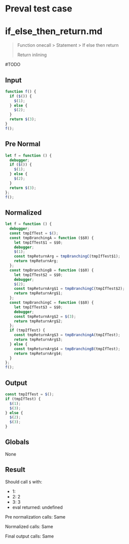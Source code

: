 # Preval test case

# if_else_then_return.md

> Function onecall > Statement > If else then return
>
> Return inlining

#TODO

## Input

`````js filename=intro
function f() {
  if ($()) {
    $(1);
  } else {
    $(2);
  }
  return $(3);
}
f();
`````

## Pre Normal

`````js filename=intro
let f = function () {
  debugger;
  if ($()) {
    $(1);
  } else {
    $(2);
  }
  return $(3);
};
f();
`````

## Normalized

`````js filename=intro
let f = function () {
  debugger;
  const tmpIfTest = $();
  const tmpBranchingA = function ($$0) {
    let tmpIfTest$1 = $$0;
    debugger;
    $(1);
    const tmpReturnArg = tmpBranchingC(tmpIfTest$1);
    return tmpReturnArg;
  };
  const tmpBranchingB = function ($$0) {
    let tmpIfTest$2 = $$0;
    debugger;
    $(2);
    const tmpReturnArg$1 = tmpBranchingC(tmpIfTest$2);
    return tmpReturnArg$1;
  };
  const tmpBranchingC = function ($$0) {
    let tmpIfTest$3 = $$0;
    debugger;
    const tmpReturnArg$2 = $(3);
    return tmpReturnArg$2;
  };
  if (tmpIfTest) {
    const tmpReturnArg$3 = tmpBranchingA(tmpIfTest);
    return tmpReturnArg$3;
  } else {
    const tmpReturnArg$4 = tmpBranchingB(tmpIfTest);
    return tmpReturnArg$4;
  }
};
f();
`````

## Output

`````js filename=intro
const tmpIfTest = $();
if (tmpIfTest) {
  $(1);
  $(3);
} else {
  $(2);
  $(3);
}
`````

## Globals

None

## Result

Should call `$` with:
 - 1: 
 - 2: 2
 - 3: 3
 - eval returned: undefined

Pre normalization calls: Same

Normalized calls: Same

Final output calls: Same
